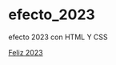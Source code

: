 # efecto_2023
efecto 2023 con HTML Y CSS

<a href="https://tripleyei.github.io/efecto_2023/"> Feliz 2023</a>

